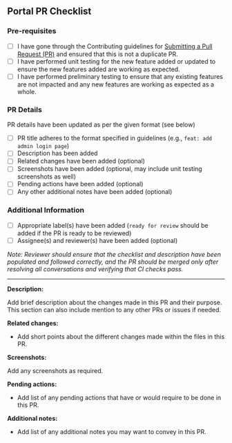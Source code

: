 ## Portal PR Checklist

### Pre-requisites

- [ ] I have gone through the Contributing guidelines for [Submitting a Pull Request (PR)](https://github.com/OsmosysSoftware/angular-foundation/blob/main/CONTRIBUTING.md) and ensured that this is not a duplicate PR.
- [ ] I have performed unit testing for the new feature added or updated to ensure the new features added are working as expected.
- [ ] I have performed preliminary testing to ensure that any existing features are not impacted and any new features are working as expected as a whole.

### PR Details

PR details have been updated as per the given format (see below)

- [ ] PR title adheres to the format specified in guidelines (e.g., `feat: add admin login page`)
- [ ] Description has been added
- [ ] Related changes have been added (optional)
- [ ] Screenshots have been added (optional, may include unit testing screenshots as well)
- [ ] Pending actions have been added (optional)
- [ ] Any other additional notes have been added (optional)

### Additional Information

- [ ] Appropriate label(s) have been added (`ready for review` should be added if the PR is ready to be reviewed)
- [ ] Assignee(s) and reviewer(s) have been added (optional)

_Note: Reviewer should ensure that the checklist and description have been populated and followed correctly, and the PR should be merged only after resolving all conversations and verifying that CI checks pass._

---

**Description:**

Add brief description about the changes made in this PR and their purpose. This section can also include mention to any other PRs or issues if needed.

**Related changes:**

- Add short points about the different changes made within the files in this PR.

**Screenshots:**

Add any screenshots as required.

**Pending actions:**

- Add list of any pending actions that have or would require to be done in this PR.

**Additional notes:**

- Add list of any additional notes you may want to convey in this PR.
